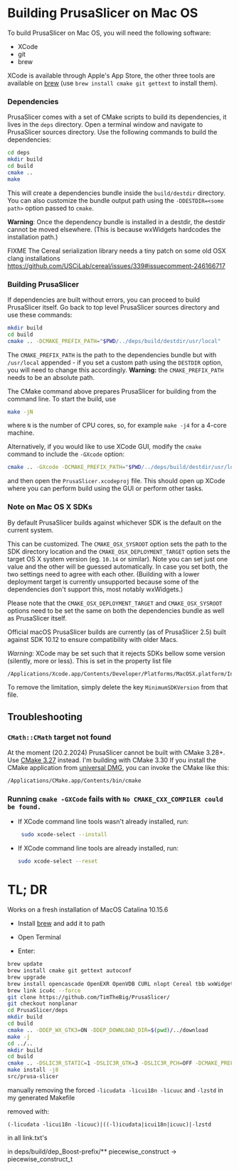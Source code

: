 
# Building PrusaSlicer on Mac OS

To build PrusaSlicer on Mac OS, you will need the following software:

- XCode
- git
- brew

XCode is available through Apple's App Store, the other three tools are available on
[brew](https://brew.sh/) (use `brew install cmake git gettext` to install them).

### Dependencies

PrusaSlicer comes with a set of CMake scripts to build its dependencies, it lives in the `deps` directory.
Open a terminal window and navigate to PrusaSlicer sources directory.
Use the following commands to build the dependencies:

```sh
cd deps
mkdir build
cd build
cmake ..
make
```

This will create a dependencies bundle inside the `build/destdir` directory.
You can also customize the bundle output path using the `-DDESTDIR=<some path>` option passed to `cmake`.

**Warning**: Once the dependency bundle is installed in a destdir, the destdir cannot be moved elsewhere.
(This is because wxWidgets hardcodes the installation path.)

FIXME The Cereal serialization library needs a tiny patch on some old OSX clang installations
https://github.com/USCiLab/cereal/issues/339#issuecomment-246166717


### Building PrusaSlicer

If dependencies are built without errors, you can proceed to build PrusaSlicer itself.
Go back to top level PrusaSlicer sources directory and use these commands:

```sh
mkdir build
cd build
cmake .. -DCMAKE_PREFIX_PATH="$PWD/../deps/build/destdir/usr/local"
```

The `CMAKE_PREFIX_PATH` is the path to the dependencies bundle but with `/usr/local` appended - if you set a custom path
using the `DESTDIR` option, you will need to change this accordingly. **Warning:** the `CMAKE_PREFIX_PATH` needs to be an absolute path.

The CMake command above prepares PrusaSlicer for building from the command line.
To start the build, use
```sh
make -jN
```

where `N` is the number of CPU cores, so, for example `make -j4` for a 4-core machine.

Alternatively, if you would like to use XCode GUI, modify the `cmake` command to include the `-GXcode` option:
```sh
cmake .. -GXcode -DCMAKE_PREFIX_PATH="$PWD/../deps/build/destdir/usr/local"
```

and then open the `PrusaSlicer.xcodeproj` file.
This should open up XCode where you can perform build using the GUI or perform other tasks.

### Note on Mac OS X SDKs

By default PrusaSlicer builds against whichever SDK is the default on the current system.

This can be customized. The `CMAKE_OSX_SYSROOT` option sets the path to the SDK directory location
and the `CMAKE_OSX_DEPLOYMENT_TARGET` option sets the target OS X system version (eg. `10.14` or similar).
Note you can set just one value and the other will be guessed automatically.
In case you set both, the two settings need to agree with each other. (Building with a lower deployment target
is currently unsupported because some of the dependencies don't support this, most notably wxWidgets.)

Please note that the `CMAKE_OSX_DEPLOYMENT_TARGET` and `CMAKE_OSX_SYSROOT` options need to be set the same
on both the dependencies bundle as well as PrusaSlicer itself.

Official macOS PrusaSlicer builds are currently (as of PrusaSlicer 2.5) built against SDK 10.12 to ensure compatibility with older Macs.

_Warning:_ XCode may be set such that it rejects SDKs bellow some version (silently, more or less).
This is set in the property list file

    /Applications/Xcode.app/Contents/Developer/Platforms/MacOSX.platform/Info.plist

To remove the limitation, simply delete the key `MinimumSDKVersion` from that file.

## Troubleshooting

### `CMath::CMath` target not found

At the moment (20.2.2024) PrusaSlicer cannot be built with CMake 3.28+. Use [CMake 3.27](https://github.com/Kitware/CMake/releases/tag/v3.27.9) instead.
I'm building with CMake 3.30
If you install the CMake application from [universal DMG](https://github.com/Kitware/CMake/releases/download/v3.27.9/cmake-3.27.9-macos-universal.dmg), you can invoke the CMake like this:

```sh
/Applications/CMake.app/Contents/bin/cmake
```

### Running `cmake -GXCode` fails with `No CMAKE_CXX_COMPILER could be found.` 

- If XCode command line tools wasn't already installed, run:
    ```sh
     sudo xcode-select --install
    ```
- If XCode command line tools are already installed, run:
    ```sh
    sudo xcode-select --reset
    ```

# TL; DR

Works on a fresh installation of MacOS Catalina 10.15.6

- Install [brew](https://brew.sh/) and add it to path
- Open Terminal

- Enter:

```sh
brew update
brew install cmake git gettext autoconf
brew upgrade
brew install opencascade OpenEXR OpenVDB CURL nlopt Cereal tbb wxWidgets icu4c
brew link icu4c --force
git clone https://github.com/TimTheBig/PrusaSlicer/
git checkout nonplanar
cd PrusaSlicer/deps
mkdir build
cd build
cmake .. -DDEP_WX_GTK3=ON -DDEP_DOWNLOAD_DIR=$(pwd)/../download
make -j
cd ../..
mkdir build
cd build
cmake .. -DSLIC3R_STATIC=1 -DSLIC3R_GTK=3 -DSLIC3R_PCH=OFF -DCMAKE_PREFIX_PATH=$(pwd)/../deps/build/destdir/usr/local
make install -j8
src/prusa-slicer
```
manually removing the forced `-licudata -licui18n -licuuc` and `-lzstd` in my generated Makefile

<!-- todo grep cmd to replace maches with "" -->
removed with:
```regx
(-licudata -licui18n -licuuc)|((-l)icudata|icui18n|icuuc)|-lzstd
```
in all link.txt's

in deps/build/dep_Boost-prefix/** piecewise_construct -> piecewise_construct_t